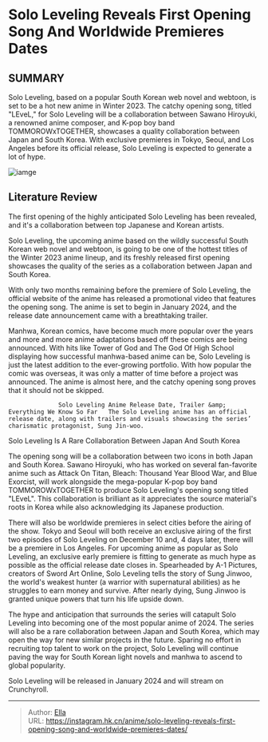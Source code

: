 # Solo Leveling Reveals First Opening Song And Worldwide Premieres  Dates


## SUMMARY 



  Solo Leveling, based on a popular South Korean web novel and webtoon, is set to be a hot new anime in Winter 2023.   The catchy opening song, titled &#34;LEveL,&#34; for Solo Leveling will be a collaboration between Sawano Hiroyuki, a renowned anime composer, and K-pop boy band TOMMOROWxTOGETHER, showcases a quality collaboration between Japan and South Korea.   With exclusive premieres in Tokyo, Seoul, and Los Angeles before its official release, Solo Leveling is expected to generate a lot of hype.  

![iamge](https://static1.srcdn.com/wordpress/wp-content/uploads/2023/11/solo-leveling-key-visual.jpg)

## Literature Review

The first opening of the highly anticipated Solo Leveling has been revealed, and it&#39;s a collaboration between top Japanese and Korean artists.




Solo Leveling, the upcoming anime based on the wildly successful South Korean web novel and webtoon, is going to be one of the hottest titles of the Winter 2023 anime lineup, and its freshly released first opening showcases the quality of the series as a collaboration between Japan and South Korea.




With only two months remaining before the premiere of Solo Leveling, the official website of the anime has released a promotional video that features the opening song. The anime is set to begin in January 2024, and the release date announcement came with a breathtaking trailer.


 

Manhwa, Korean comics, have become much more popular over the years and more and more anime adaptations based off these comics are being announced. With hits like Tower of God and The God Of High School displaying how successful manhwa-based anime can be, Solo Leveling is just the latest addition to the ever-growing portfolio. With how popular the comic was overseas, it was only a matter of time before a project was announced. The anime is almost here, and the catchy opening song proves that it should not be skipped.




                  Solo Leveling Anime Release Date, Trailer &amp; Everything We Know So Far   The Solo Leveling anime has an official release date, along with trailers and visuals showcasing the series’ charismatic protagonist, Sung Jin-woo.   


 Solo Leveling Is A Rare Collaboration Between Japan And South Korea 

 

The opening song will be a collaboration between two icons in both Japan and South Korea. Sawano Hiroyuki, who has worked on several fan-favorite anime such as Attack On Titan, Bleach: Thousand Year Blood War, and Blue Exorcist, will work alongside the mega-popular K-pop boy band TOMMOROWxTOGETHER to produce Solo Leveling&#39;s opening song titled &#34;LEveL&#34;. This collaboration is brilliant as it appreciates the source material&#39;s roots in Korea while also acknowledging its Japanese production.

There will also be worldwide premieres in select cities before the airing of the show. Tokyo and Seoul will both receive an exclusive airing of the first two episodes of Solo Leveling on December 10 and, 4 days later, there will be a premiere in Los Angeles. For upcoming anime as popular as Solo Leveling, an exclusive early premiere is fitting to generate as much hype as possible as the official release date closes in. Spearheaded by A-1 Pictures, creators of Sword Art Online, Solo Leveling tells the story of Sung Jinwoo, the world&#39;s weakest hunter (a warrior with supernatural abilities) as he struggles to earn money and survive. After nearly dying, Sung Jinwoo is granted unique powers that turn his life upside down.




          

The hype and anticipation that surrounds the series will catapult Solo Leveling into becoming one of the most popular anime of 2024. The series will also be a rare collaboration between Japan and South Korea, which may open the way for new similar projects in the future. Sparing no effort in recruiting top talent to work on the project, Solo Leveling will continue paving the way for South Korean light novels and manhwa to ascend to global popularity.

Solo Leveling will be released in January 2024 and will stream on Crunchyroll.



---

> Author: [Ella](https://instagram.hk.cn/)  
> URL: https://instagram.hk.cn/anime/solo-leveling-reveals-first-opening-song-and-worldwide-premieres-dates/  

